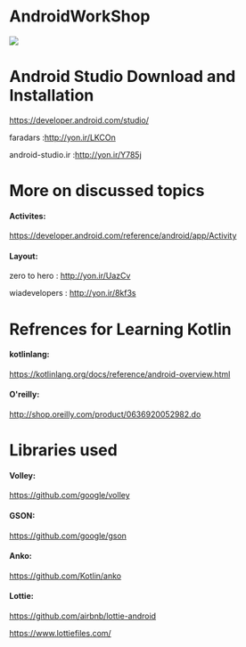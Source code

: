 # AndroidWorkShop
![](https://developer.android.com/static/images/kotlin/hero.svg)


# Android Studio Download and Installation

https://developer.android.com/studio/

faradars :http://yon.ir/LKCOn

android-studio.ir :http://yon.ir/Y785j

# More on discussed topics
#### Activites:

https://developer.android.com/reference/android/app/Activity

#### Layout:

zero to hero :
http://yon.ir/UazCv

wiadevelopers :
http://yon.ir/8kf3s

# Refrences for Learning Kotlin
#### kotlinlang:
https://kotlinlang.org/docs/reference/android-overview.html

#### O'reilly:
http://shop.oreilly.com/product/0636920052982.do

# Libraries used
#### Volley:

https://github.com/google/volley

#### GSON:

https://github.com/google/gson

#### Anko:

https://github.com/Kotlin/anko

#### Lottie:

https://github.com/airbnb/lottie-android

https://www.lottiefiles.com/
